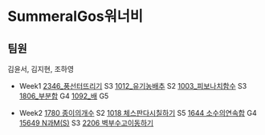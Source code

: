 # SummeralGos워너비
 
## 팀원
김윤서, 김지현, 조하영

+ Week1
[2346_풍선터뜨리기](https://www.acmicpc.net/problem/2346) S3
[1012_유기농배추](https://www.acmicpc.net/problem/1012) S2
[1003_피보나치함수](https://www.acmicpc.net/problem/1003) S3
[1806_부분합](https://www.acmicpc.net/problem/1806) G4
[1092_배](https://www.acmicpc.net/problem/1092) G5

+ Week2
[1780 종이의개수](https://www.acmicpc.net/problem/1780) S2
[1018 체스판다시칠하기](https://www.acmicpc.net/problem/1018) S5
[1644 소수의연속합](https://www.acmicpc.net/problem/1644) G4
[15649 N과M(S)](https://www.acmicpc.net/problem/15649) S3
[2206 벽부수고이동하기](https://www.acmicpc.net/problem/2206) 
